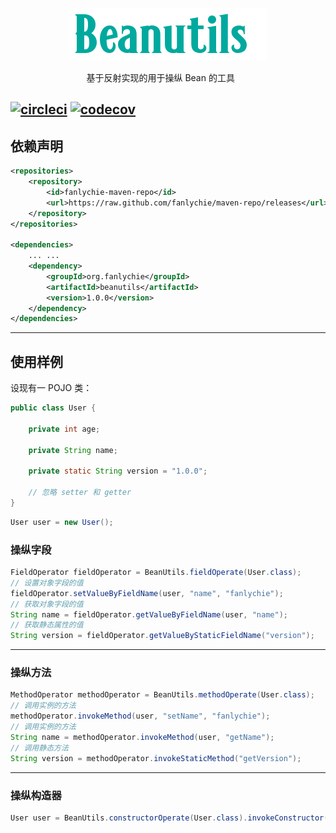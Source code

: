 <p align="center">
    <a href="#"><img src="https://raw.githubusercontent.com/fanlychie/mdimg/master/beanutils.png"></a>
</p>
<p align="center">
    基于反射实现的用于操纵 Bean 的工具&nbsp;&nbsp;&nbsp;&nbsp;&nbsp;&nbsp;
</p>

[![circleci](https://circleci.com/gh/fanlychie/beanutils.svg?style=shield&circle-token=0b453fff6a72005edb7f84605ff4ab1756c2a2b3)](https://circleci.com/gh/fanlychie/beanutils)
[![codecov](https://codecov.io/gh/fanlychie/beanutils/branch/master/graph/badge.svg)](https://codecov.io/gh/fanlychie/beanutils)
---

## 依赖声明

```xml
<repositories>
    <repository>
        <id>fanlychie-maven-repo</id>
        <url>https://raw.github.com/fanlychie/maven-repo/releases</url>
    </repository>
</repositories>

<dependencies>
    ... ...
    <dependency>
        <groupId>org.fanlychie</groupId>
        <artifactId>beanutils</artifactId>
        <version>1.0.0</version>
    </dependency>
</dependencies>
```

---

## 使用样例

设现有一 POJO 类：

```java
public class User {

    private int age;

    private String name;
    
    private static String version = "1.0.0";

    // 忽略 setter 和 getter
}
```

```java
User user = new User();
```

### 操纵字段

```java
FieldOperator fieldOperator = BeanUtils.fieldOperate(User.class);
// 设置对象字段的值
fieldOperator.setValueByFieldName(user, "name", "fanlychie");
// 获取对象字段的值
String name = fieldOperator.getValueByFieldName(user, "name");
// 获取静态属性的值
String version = fieldOperator.getValueByStaticFieldName("version");
```

---

### 操纵方法

```java
MethodOperator methodOperator = BeanUtils.methodOperate(User.class);
// 调用实例的方法
methodOperator.invokeMethod(user, "setName", "fanlychie");
// 调用实例的方法
String name = methodOperator.invokeMethod(user, "getName");
// 调用静态方法
String version = methodOperator.invokeStaticMethod("getVersion");
```

---

### 操纵构造器

```java
User user = BeanUtils.constructorOperate(User.class).invokeConstructor();
```